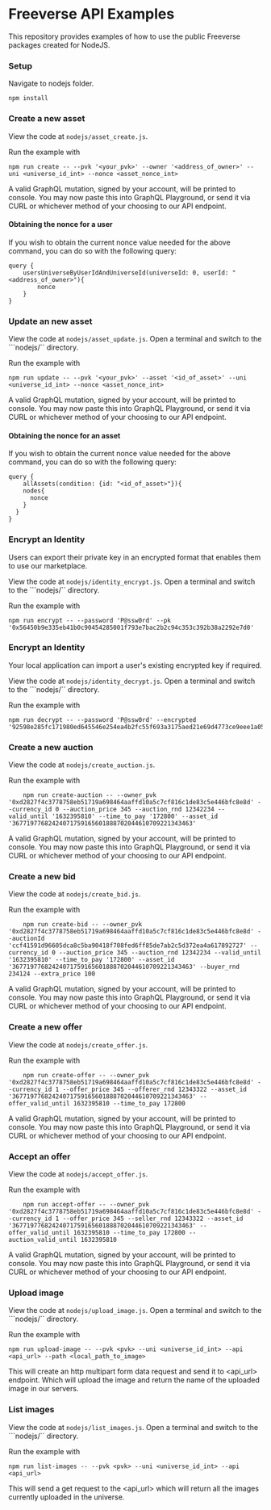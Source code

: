 # Freeverse API Examples
This repository provides examples of how to use the public Freeverse packages created for NodeJS.

### Setup

Navigate to nodejs folder.

```
npm install
```

### Create a new asset

View the code at ```nodejs/asset_create.js```.

Run the example with 
```
npm run create -- --pvk '<your_pvk>' --owner '<address_of_owner>' --uni <universe_id_int> --nonce <asset_nonce_int>
```

A valid GraphQL mutation, signed by your account, will be printed to console. You may now paste this into GraphQL Playground, or send it via CURL or whichever method of your choosing to our API endpoint.

#### Obtaining the nonce for a user

If you wish to obtain the current nonce value needed for the above command, you can do so with the following query:
```
query {
    usersUniverseByUserIdAndUniverseId(universeId: 0, userId: "<address_of_owner>"){
        nonce
    }
}
```

### Update an new asset

View the code at ```nodejs/asset_update.js```. Open a terminal and switch to the ```nodejs/`` directory.

Run the example with 
```
npm run update -- --pvk '<your_pvk>' --asset '<id_of_asset>' --uni <universe_id_int> --nonce <asset_nonce_int>
```

A valid GraphQL mutation, signed by your account, will be printed to console. You may now paste this into GraphQL Playground, or send it via CURL or whichever method of your choosing to our API endpoint.

#### Obtaining the nonce for an asset

If you wish to obtain the current nonce value needed for the above command, you can do so with the following query:
```
query {
	allAssets(condition: {id: "<id_of_asset>"}){
    nodes{
      nonce
    }
  }
}
```

### Encrypt an Identity

Users can export their private key in an encrypted format that enables them to use our marketplace.

View the code at ```nodejs/identity_encrypt.js```. Open a terminal and switch to the ```nodejs/`` directory.

Run the example with
```
npm run encrypt -- --password 'P@ssw0rd' --pk '0x56450b9e335eb41b0c90454285001f793e7bac2b2c94c353c392b38a2292e7d0'
```

### Encrypt an Identity

Your local application can import a user's existing encrypted key if required.

View the code at ```nodejs/identity_decrypt.js```. Open a terminal and switch to the ```nodejs/`` directory.

Run the example with
```
npm run decrypt -- --password 'P@ssw0rd' --encrypted '92598e285fc171980ed645546e254ea4b2fc55f693a3175aed21e69d4773ce9eee1a05968d5b7e1049f1c5b3523719eea727aa6cc8a64b8fe53e858becdf914c'
```

### Create a new auction

View the code at ```nodejs/create_auction.js```.

Run the example with 
```
    npm run create-auction -- --owner_pvk '0xd2827f4c3778758eb51719a698464aaffd10a5c7cf816c1de83c5e446bfc8e8d' --currency_id 0 --auction_price 345 --auction_rnd 12342234 --valid_until '1632395810' --time_to_pay '172800' --asset_id '36771977682424071759165601888702044610709221343463' 
```

A valid GraphQL mutation, signed by your account, will be printed to console. You may now paste this into GraphQL Playground, or send it via CURL or whichever method of your choosing to our API endpoint.

### Create a new bid

View the code at ```nodejs/create_bid.js```.

Run the example with 
```
    npm run create-bid -- --owner_pvk '0xd2827f4c3778758eb51719a698464aaffd10a5c7cf816c1de83c5e446bfc8e8d' --auctionId 'ccf41591d96605dca8c5ba90418f708fed6ff85de7ab2c5d372ea4a617892727' --currency_id 0 --auction_price 345 --auction_rnd 12342234 --valid_until '1632395810' --time_to_pay '172800' --asset_id '36771977682424071759165601888702044610709221343463' --buyer_rnd 234124 --extra_price 100 
```

A valid GraphQL mutation, signed by your account, will be printed to console. You may now paste this into GraphQL Playground, or send it via CURL or whichever method of your choosing to our API endpoint.

### Create a new offer

View the code at ```nodejs/create_offer.js```.

Run the example with 
```
    npm run create-offer -- --owner_pvk '0xd2827f4c3778758eb51719a698464aaffd10a5c7cf816c1de83c5e446bfc8e8d' --currency_id 1 --offer_price 345 --offerer_rnd 12343322 --asset_id '36771977682424071759165601888702044610709221343463' --offer_valid_until 1632395810 --time_to_pay 172800
```

A valid GraphQL mutation, signed by your account, will be printed to console. You may now paste this into GraphQL Playground, or send it via CURL or whichever method of your choosing to our API endpoint.

### Accept an offer

View the code at ```nodejs/accept_offer.js```.

Run the example with 
```
    npm run accept-offer -- --owner_pvk '0xd2827f4c3778758eb51719a698464aaffd10a5c7cf816c1de83c5e446bfc8e8d' --currency_id 1 --offer_price 345 --seller_rnd 12343322 --asset_id '36771977682424071759165601888702044610709221343463' --offer_valid_until 1632395810 --time_to_pay 172800 --auction_valid_until 1632395810
```

A valid GraphQL mutation, signed by your account, will be printed to console. You may now paste this into GraphQL Playground, or send it via CURL or whichever method of your choosing to our API endpoint.
### Upload image

View the code at ```nodejs/upload_image.js```. Open a terminal and switch to the ```nodejs/`` directory.

Run the example with 
```
npm run upload-image -- --pvk <pvk> --uni <universe_id_int> --api <api_url> --path <local_path_to_image>
```
This will create an http multipart form data request and send it to <api_url> endpoint. Which will upload the image and return the name of the uploaded image in our servers.


### List images

View the code at ```nodejs/list_images.js```. Open a terminal and switch to the ```nodejs/`` directory.

Run the example with 
```
npm run list-images -- --pvk <pvk> --uni <universe_id_int> --api <api_url>
```
This will send a get request to the <api_url> which will return all the images currently uploaded in the universe.
